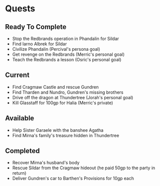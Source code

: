 # Quests

## Ready To Complete
- Stop the Redbrands operation in Phandalin for Sildar
- Find Iarno Albrek for Sildar
- Civilize Phandalin (Percival's persona goal)
- Get revenge on the Redbrands (Merric's personal goal)
- Teach the Redbrands a lesson (Osric's personal goal)

## Current
- Find Cragmaw Castle and rescue Gundren
- Find Tharden and Nundro, Gundren's missing brothers
- Drive off the dragon at Thundertree (Jorah's personal goal)
- Kill Glasstaff for 100gp for Halia (Merric's private)

## Available
- Help Sister Garaele with the banshee Agatha
- Find Mirna's family's treasure hidden in Thundertree

## Completed
- Recover Mirna's husband's body
- Rescue Sildar from the Cragmaw hideout (he paid 50gp to the party in return)
- Deliver Gundren's car to Barthen's Provisions for 10gp each
